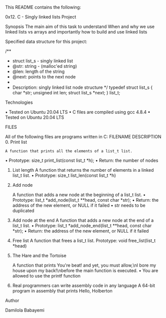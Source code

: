 This README contains the following: 

0x12. C - Singly linked lists Project

Synopsis
The main aim of this task to understand When and why we use linked lists vs arrays and importantly how to build and use linked lists

Specified data structure for this project:

/**
 * struct list_s - singly linked list
 * @str: string - (malloc'ed string)
 * @len: length of the string
 * @next: points to the next node
 *
 * Description: singly linked list node structure
 */
typedef struct list_s
{
    char *str;
    unsigned int len;
    struct list_s *next;
} list_t;

Technologies 

•       Tested on Ubuntu 20.04 LTS
•       C files are compiled using gcc 4.8.4
•       Tested on Ubuntu 20.04 LTS

FILES

All of the following files are programs written in C:
FILENAME	DESCRIPTION
0. Print list

	A function that prints all the elements of a list_t list.
•	Prototype: size_t print_list(const list_t *h);
•	Return: the number of nodes
1. List length
	A function that returns the number of elements in a linked list_t list.
•	Prototype: size_t list_len(const list_t *h)
2. Add node

	A  function that adds a new node at the beginning of a list_t list.
•	Prototype: list_t *add_node(list_t **head, const char *str);
•	Return: the address of the new element, or NULL if it failed
•	str needs to be duplicated
3. Add node at the end
	A function that adds a new node at the end of a list_t list.
•	Prototype: list_t *add_node_end(list_t **head, const char *str);
•	Return: the address of the new element, or NULL if it failed

4. Free list
	A function that frees a list_t list.
Prototype: void free_list(list_t *head)
5. The Hare and the Tortoise

	A function that prints You're beat! and yet, you must allow,\nI bore my house upon my back!\nbefore the main function is executed.
•	You are allowed to use the printf function
6. Real programmers can write assembly code in any language
	A 64-bit program in assembly that prints Hello, Holberton

Author

Damilola Babayemi 


